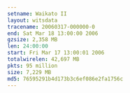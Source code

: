 ```yaml
---
setname: Waikato II
layout: witsdata
tracename: 20060317-000000-0
end: Sat Mar 18 13:00:00 2006
gzsize: 2,358 MB
len: 24:00:00
start: Fri Mar 17 13:00:01 2006
totalwirelen: 42,697 MB
pkts: 95 million
size: 7,229 MB
md5: 76595291b4d173b3c6ef086e2fa1756c
---
```

